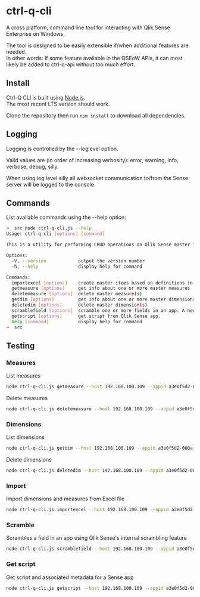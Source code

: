 # ctrl-q-cli

A cross platform, command line tool for interacting with Qlik Sense Enterprise on Windows.

The tool is designed to be easily extensible if/when additional features are needed.  
In other words: If some feature available in the QSEoW APIs, it can most likely be added to ctrl-q-api without too much effort.

## Install

Ctrl-Q CLI is built using [Node.js](https://nodejs.org/en/).  
The most recent LTS version should work.

Clone the repository then run `npm install` to download all dependencies.

## Logging

Logging is controlled by the --loglevel option.

Valid values are (in order of increasing verbosity): error, warning, info, verbose, debug, silly.

When using log level silly all websocket communication to/from the Sense server will be logged to the console.

## Commands

List available commands using the --help option:

```bash
➜  src node ctrl-q-cli.js --help
Usage: ctrl-q-cli [options] [command]

This is a utility for performing CRUD operations on Qlik Sense master items.

Options:
  -V, --version            output the version number
  -h, --help               display help for command

Commands:
  importexcel [options]    create master items based on definitions in an Excel file
  getmeasure [options]     get info about one or more master measures
  deletemeasure [options]  delete master measure(s)
  getdim [options]         get info about one or more master dimensions
  deletedim [options]      delete master dimension(s)
  scramblefield [options]  scramble one or more fields in an app. A new app with the scrambled data is created.
  getscript [options]      get script from Qlik Sense app.
  help [command]           display help for command
➜  src
```

## Testing

### Measures

List measures

```bash
node ctrl-q-cli.js getmeasure --host 192.168.100.109 --appid a3e0f5d2-000a-464f-998d-33d333b175d7 --outputformat table --userdir LAB --userid goran --loglevel verbose
```

Delete measures

```bash
node ctrl-q-cli.js deletemeasure --host 192.168.100.109 --appid a3e0f5d2-000a-464f-998d-33d333b175d7 --userdir LAB --userid goran --itemid "8ad641cd-73bc-4605-8bef-529cd2e507d1, af0d7c76-22f6-435a-be68-434a6b158bd1" --loglevel verbose
```

### Dimensions

List dimensions

```bash
node ctrl-q-cli.js getdim --host 192.168.100.109 --appid a3e0f5d2-000a-464f-998d-33d333b175d7 --outputformat table --userdir LAB --userid goran --loglevel verbose
```

Delete dimensions

```bash
node ctrl-q-cli.js deletedim --host 192.168.100.109 --appid a3e0f5d2-000a-464f-998d-33d333b175d7 --userdir LAB --userid goran --itemid "b7d9a7f1-8361-4300-ad68-af5ae38cdb8d, a6ed0a7f-0065-4c21-b0ac-1b1250e0d71d" --loglevel verbose
```

### Import

Import dimensions and measures from Excel file

```bash
node ctrl-q-cli.js importexcel --host 192.168.100.109 --appid a3e0f5d2-000a-464f-998d-33d333b175d7 --userdir LAB --userid goran --file "/Users/goran/code/ctrl-q-cli/test/variables.xlsx" --sheet Sales --columnflag 0 --columnname 5 --columndescr 10 --columnlabel 6 --columnexpr 1 --columntag 7 --loglevel verbose
```

### Scramble

Scrambles a field in an app using Qlik Sense's internal scrambling feature

```bash
node ctrl-q-cli.js scramblefield --host 192.168.100.109 --appid a3e0f5d2-000a-464f-998d-33d333b175d7 --userdir LAB --userid goran --fieldname Expression1,Dim1,AsciiAlpha --separator , --newappname __ScrambledTest1 --loglevel silly
```

### Get script

Get script and associated metadata for a Sense app

```bash
node ctrl-q-cli.js getscript --host 192.168.100.109 --appid a3e0f5d2-000a-464f-998d-33d333b175d7 --userdir LAB --userid goran --loglevel verbose
```

